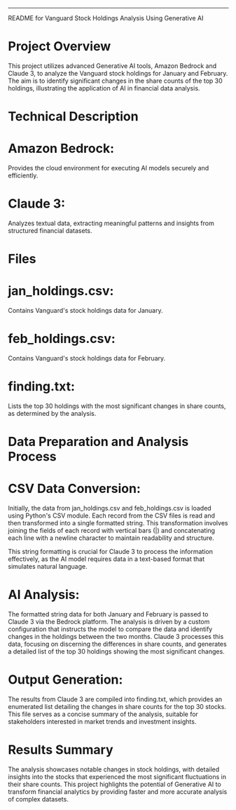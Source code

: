 

---

README for Vanguard Stock Holdings Analysis Using Generative AI

# Project Overview
This project utilizes advanced Generative AI tools, Amazon Bedrock and Claude 3, to analyze the Vanguard stock holdings for January and February. The aim is to identify significant changes in the share counts of the top 30 holdings, illustrating the application of AI in financial data analysis.

# Technical Description

# Amazon Bedrock: 
Provides the cloud environment for executing AI models securely and efficiently.
# Claude 3: 
Analyzes textual data, extracting meaningful patterns and insights from structured financial datasets.

# Files
# jan_holdings.csv: 
Contains Vanguard's stock holdings data for January.
# feb_holdings.csv: 
Contains Vanguard's stock holdings data for February.
# finding.txt: 
Lists the top 30 holdings with the most significant changes in share counts, as determined by the analysis.

# Data Preparation and Analysis Process

# CSV Data Conversion:
Initially, the data from jan_holdings.csv and feb_holdings.csv is loaded using Python's CSV module. Each record from the CSV files is read and then transformed into a single formatted string. This transformation involves joining the fields of each record with vertical bars (|) and concatenating each line with a newline character to maintain readability and structure.

This string formatting is crucial for Claude 3 to process the information effectively, as the AI model requires data in a text-based format that simulates natural language.

# AI Analysis:
The formatted string data for both January and February is passed to Claude 3 via the Bedrock platform. The analysis is driven by a custom configuration that instructs the model to compare the data and identify changes in the holdings between the two months.
Claude 3 processes this data, focusing on discerning the differences in share counts, and generates a detailed list of the top 30 holdings showing the most significant changes.

# Output Generation:
The results from Claude 3 are compiled into finding.txt, which provides an enumerated list detailing the changes in share counts for the top 30 stocks. This file serves as a concise summary of the analysis, suitable for stakeholders interested in market trends and investment insights.

# Results Summary
The analysis showcases notable changes in stock holdings, with detailed insights into the stocks that experienced the most significant fluctuations in their share counts. This project highlights the potential of Generative AI to transform financial analytics by providing faster and more accurate analysis of complex datasets.
